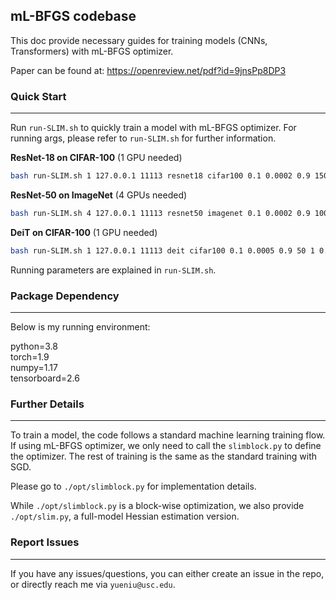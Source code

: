 ## mL-BFGS codebase
This doc provide necessary guides for training models (CNNs, Transformers) with mL-BFGS optimizer.

Paper can be found at: https://openreview.net/pdf?id=9jnsPp8DP3

### Quick Start

---

Run `run-SLIM.sh` to quickly train a model with mL-BFGS optimizer. 
For running args, please refer to `run-SLIM.sh` for further information.

**ResNet-18 on CIFAR-100** (1 GPU needed)

```bash
bash run-SLIM.sh 1 127.0.0.1 11113 resnet18 cifar100 0.1 0.0002 0.9 150 4 0.999 0.9 50
```

**ResNet-50 on ImageNet** (4 GPUs needed)

```bash
bash run-SLIM.sh 4 127.0.0.1 11113 resnet50 imagenet 0.1 0.0002 0.9 100 "0,1,2,3" 0.999 0.9 50
```

**DeiT on CIFAR-100** (1 GPU needed)

```bash
bash run-SLIM.sh 1 127.0.0.1 11113 deit cifar100 0.1 0.0005 0.9 50 1 0.999 0.9 50
```

Running parameters are explained in `run-SLIM.sh`.

### Package Dependency

---

Below is my running environment:

python=3.8  
torch=1.9  
numpy=1.17  
tensorboard=2.6

### Further Details

---

To train a model, the code follows a standard machine learning training flow. 
If using mL-BFGS optimizer, we only need to call the `slimblock.py` to define the optimizer.
The rest of training is the same as the standard training with SGD. 

Please go to `./opt/slimblock.py` for implementation details.

While `./opt/slimblock.py` is a block-wise optimization, we also provide `./opt/slim.py`, 
a full-model Hessian estimation version. 

### Report Issues

---

If you have any issues/questions, you can either create an issue in the repo, 
or directly reach me via `yueniu@usc.edu`.